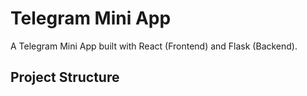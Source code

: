 # Telegram Mini App

A Telegram Mini App built with React (Frontend) and Flask (Backend).

## Project Structure 